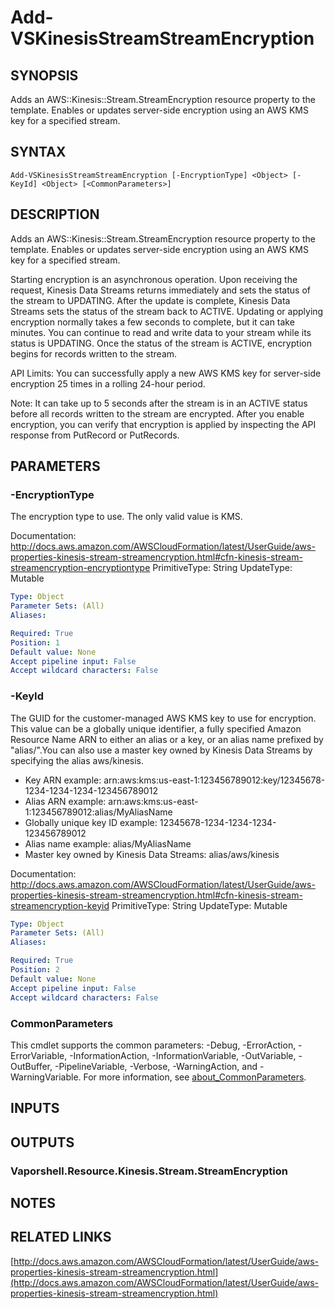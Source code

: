 # Add-VSKinesisStreamStreamEncryption

## SYNOPSIS
Adds an AWS::Kinesis::Stream.StreamEncryption resource property to the template.
Enables or updates server-side encryption using an AWS KMS key for a specified stream.

## SYNTAX

```
Add-VSKinesisStreamStreamEncryption [-EncryptionType] <Object> [-KeyId] <Object> [<CommonParameters>]
```

## DESCRIPTION
Adds an AWS::Kinesis::Stream.StreamEncryption resource property to the template.
Enables or updates server-side encryption using an AWS KMS key for a specified stream.

Starting encryption is an asynchronous operation.
Upon receiving the request, Kinesis Data Streams returns immediately and sets the status of the stream to UPDATING.
After the update is complete, Kinesis Data Streams sets the status of the stream back to ACTIVE.
Updating or applying encryption normally takes a few seconds to complete, but it can take minutes.
You can continue to read and write data to your stream while its status is UPDATING.
Once the status of the stream is ACTIVE, encryption begins for records written to the stream.

API Limits: You can successfully apply a new AWS KMS key for server-side encryption 25 times in a rolling 24-hour period.

Note: It can take up to 5 seconds after the stream is in an ACTIVE status before all records written to the stream are encrypted.
After you enable encryption, you can verify that encryption is applied by inspecting the API response from PutRecord or PutRecords.

## PARAMETERS

### -EncryptionType
The encryption type to use.
The only valid value is KMS.

Documentation: http://docs.aws.amazon.com/AWSCloudFormation/latest/UserGuide/aws-properties-kinesis-stream-streamencryption.html#cfn-kinesis-stream-streamencryption-encryptiontype
PrimitiveType: String
UpdateType: Mutable

```yaml
Type: Object
Parameter Sets: (All)
Aliases:

Required: True
Position: 1
Default value: None
Accept pipeline input: False
Accept wildcard characters: False
```

### -KeyId
The GUID for the customer-managed AWS KMS key to use for encryption.
This value can be a globally unique identifier, a fully specified Amazon Resource Name ARN to either an alias or a key, or an alias name prefixed by "alias/".You can also use a master key owned by Kinesis Data Streams by specifying the alias aws/kinesis.
+ Key ARN example: arn:aws:kms:us-east-1:123456789012:key/12345678-1234-1234-1234-123456789012
+ Alias ARN example: arn:aws:kms:us-east-1:123456789012:alias/MyAliasName
+ Globally unique key ID example: 12345678-1234-1234-1234-123456789012
+ Alias name example: alias/MyAliasName
+ Master key owned by Kinesis Data Streams: alias/aws/kinesis

Documentation: http://docs.aws.amazon.com/AWSCloudFormation/latest/UserGuide/aws-properties-kinesis-stream-streamencryption.html#cfn-kinesis-stream-streamencryption-keyid
PrimitiveType: String
UpdateType: Mutable

```yaml
Type: Object
Parameter Sets: (All)
Aliases:

Required: True
Position: 2
Default value: None
Accept pipeline input: False
Accept wildcard characters: False
```

### CommonParameters
This cmdlet supports the common parameters: -Debug, -ErrorAction, -ErrorVariable, -InformationAction, -InformationVariable, -OutVariable, -OutBuffer, -PipelineVariable, -Verbose, -WarningAction, and -WarningVariable. For more information, see [about_CommonParameters](http://go.microsoft.com/fwlink/?LinkID=113216).

## INPUTS

## OUTPUTS

### Vaporshell.Resource.Kinesis.Stream.StreamEncryption
## NOTES

## RELATED LINKS

[http://docs.aws.amazon.com/AWSCloudFormation/latest/UserGuide/aws-properties-kinesis-stream-streamencryption.html](http://docs.aws.amazon.com/AWSCloudFormation/latest/UserGuide/aws-properties-kinesis-stream-streamencryption.html)

